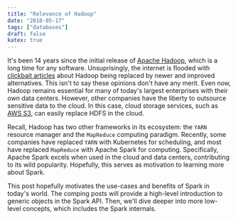 ```yaml
---
title: "Relevance of Hadoop"
date: "2018-05-17"
tags: ["databases"]
draft: false
katex: true
---
```


It's been 14 years since the initial release of [Apache Hadoop](https://hadoop.apache.org/), which is a long time for any software. Unsuprisingly, the internet is flooded with [clickbait articles](https://www.google.com/search?q=is+hadoop+dead&rlz=1C5CHFA_enUS832US832&oq=is+hadoop+dead&aqs=chrome..69i57j0l4j69i60l3.254j0j7&sourceid=chrome&ie=UTF-8) about Hadoop being replaced by newer and improved alternatives. This isn't to say these opinions don't have any merit. Even now, Hadoop remains essential for many of today's largest enterprises with their own data centers. However, other companies have the liberty to outsource sensitive data to the cloud. In this case, cloud storage services, such as [AWS S3](https://docs.aws.amazon.com/AmazonS3/latest/dev/Welcome.html), can easily replace HDFS in the cloud.

Recall, Hadoop has two other frameworks in its ecosystem: the `YARN` resource manager and the `MapReduce` computing paradigm. Recently, some companies have replaced `YARN` with Kubernetes for scheduling, and most have replaced `MapReduce` with Apache Spark for computing. Specifically, Apache Spark excels when used in the cloud and data centers, contributing to its wild popularity. Hopefully, this serves as motivation to learning more about Spark.

This post hopefully motivates the use-cases and benefits of Spark in today's world. The comping posts will provide a high-level introduction to generic objects in the Spark API. Then, we'll dive deeper into more low-level concepts, which includes the Spark internals.
